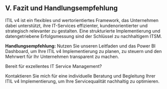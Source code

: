 ## V. Fazit und Handlungsempfehlung

ITIL v4 ist ein flexibles und wertorientiertes Framework, das Unternehmen dabei unterstützt, ihre IT-Services effizienter, kundenorientierter und strategisch relevanter zu gestalten. Eine strukturierte Implementierung und datengetriebene Erfolgsmessung sind der Schlüssel zu nachhaltigem ITSM.

**Handlungsempfehlung:** Nutzen Sie unseren Leitfaden und das Power BI Dashboard, um Ihre ITIL v4 Implementierung zu planen, zu steuern und den Mehrwert für Ihr Unternehmen transparent zu machen.

Bereit für exzellentes IT Service Management? 

Kontaktieren Sie mich für eine individuelle Beratung und Begleitung Ihrer ITIL v4 Implementierung, um Ihre Servicequalität nachhaltig zu optimieren.